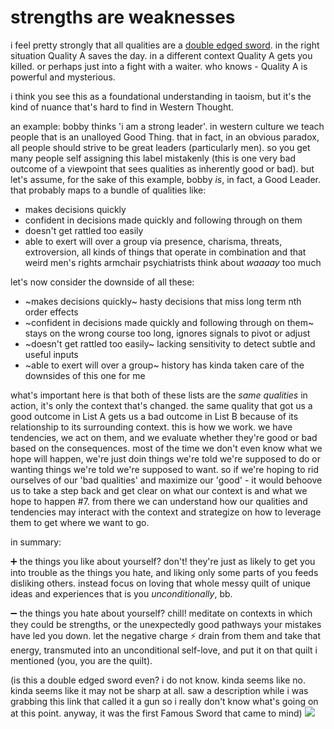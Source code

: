 # strengths are weaknesses
i feel pretty strongly that all qualities are a [double edged sword](https://www.dictionary.com/e/slang/double-edged-sword/). in the right situation Quality A saves the day. in a different context Quality A gets you killed. or perhaps just into a fight with a waiter. who knows - Quality A is powerful and mysterious.

i think you see this as a foundational understanding in taoism, but it's the kind of nuance that's hard to find in Western Thought.

an example: bobby thinks 'i am a strong leader'. in western culture we teach people that is an unalloyed Good Thing. that in fact, in an obvious paradox, all people should strive to be great leaders (particularly men). so you get many people self assigning this label mistakenly (this is one very bad outcome of a viewpoint that sees qualities as inherently good or bad). but let's assume, for the sake of this example, bobby _is_, in fact, a Good Leader. that probably maps to a bundle of qualities like:
- makes decisions quickly
- confident in decisions made quickly and following through on them
- doesn't get rattled too easily
- able to exert will over a group via presence, charisma, threats, extroversion, all kinds of things that operate in combination and that weird men's rights armchair psychiatrists think about _waaaay_ too much

let's now consider the downside of all these:
- ~makes decisions quickly~ hasty decisions that miss long term nth order effects
- ~confident in decisions made quickly and following through on them~ stays on the wrong course too long, ignores signals to pivot or adjust
- ~doesn't get rattled too easily~ lacking sensitivity to detect subtle and useful inputs
- ~able to exert will over a group~ history has kinda taken care of the downsides of this one for me

what's important here is that both of these lists are the *same qualities* in action, it's only the context that's changed. the same quality that got us a good outcome in List A gets us a bad outcome in List B because of its relationship to its surrounding context. this is how we work. we have tendencies, we act on them, and we evaluate whether they're good or bad based on the consequences. most of the time we don't even know what we hope will happen, we're just doin things we're told we're supposed to do or wanting things we're told we're supposed to want. so if we're hoping to rid ourselves of our 'bad qualities' and maximize our 'good' - it would behoove us to take a step back and get clear on what our context is and what we hope to happen #7. from there we can understand how our qualities and tendencies may interact with the context and strategize on how to leverage them to get where we want to go.

in summary: 

➕ the things you like about yourself? don't! they're just as likely to get you into trouble as the things you hate, and liking only some parts of you feeds disliking others. instead focus on loving that whole messy quilt of unique ideas and experiences that is you _unconditionally_, bb. 

➖ the things you hate about yourself? chill! meditate on contexts in which they could be strengths, or the unexpectedly good pathways your mistakes have led you down. let the negative charge ⚡ drain from them and take that energy, transmuted into an unconditional self-love, and put it on that quilt i mentioned (you, you are the quilt). 

(is this a double edged sword even? i do not know. kinda seems like no. kinda seems like it may not be sharp at all. saw a description while i was grabbing this link that called it a gun so i really don't know what's going on at this point. anyway, it was the first Famous Sword that came to mind)
![](https://www.pngfind.com/pngs/m/30-308783_final-fantasy-sword-cloud-strife-dissidia-012-hd.png)
 